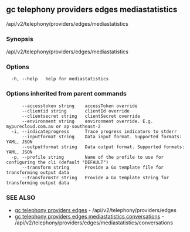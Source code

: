 ## gc telephony providers edges mediastatistics

/api/v2/telephony/providers/edges/mediastatistics

### Synopsis

/api/v2/telephony/providers/edges/mediastatistics

### Options

```
  -h, --help   help for mediastatistics
```

### Options inherited from parent commands

```
      --accesstoken string    accessToken override
      --clientid string       clientId override
      --clientsecret string   clientSecret override
      --environment string    environment override. E.g. mypurecloud.com.au or ap-southeast-2
  -i, --indicateprogress      Trace progress indicators to stderr
      --inputformat string    Data input format. Supported formats: YAML, JSON
      --outputformat string   Data output format. Supported formats: YAML, JSON
  -p, --profile string        Name of the profile to use for configuring the cli (default "DEFAULT")
      --transform string      Provide a Go template file for transforming output data
      --transformstr string   Provide a Go template string for transforming output data
```

### SEE ALSO

* [gc telephony providers edges](gc_telephony_providers_edges.html)	 - /api/v2/telephony/providers/edges
* [gc telephony providers edges mediastatistics conversations](gc_telephony_providers_edges_mediastatistics_conversations.html)	 - /api/v2/telephony/providers/edges/mediastatistics/conversations



